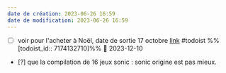 ```yaml
---
date de création: 2023-06-26 16:59
date de modification: 2023-06-26 16:59
---
```

- [ ] voir pour l'acheter à Noël, date de sortie 17 octobre   [link](https://todoist.com/showTask?id=7174132710) #todoist %%[todoist_id:: 7174132710]%% 📅 2023-12-10
- [?] que la compilation de 16 jeux sonic : sonic origine est pas mieux.